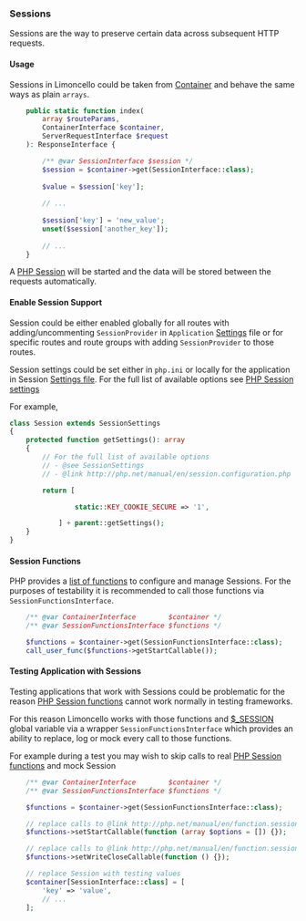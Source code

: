 ### Sessions

Sessions are the way to preserve certain data across subsequent HTTP requests.

#### Usage

Sessions in Limoncello could be taken from [Container][1] and behave the same ways as plain `arrays`.

```php
    public static function index(
        array $routeParams,
        ContainerInterface $container,
        ServerRequestInterface $request
    ): ResponseInterface {

        /** @var SessionInterface $session */
        $session = $container->get(SessionInterface::class);
        
        $value = $session['key'];
        
        // ...
        
        $session['key'] = 'new_value';
        unset($session['another_key']);
        
        // ...
    }
```

A [PHP Session][2] will be started and the data will be stored between the requests automatically.

#### Enable Session Support

Session could be either enabled globally for all routes with adding/uncommenting `SessionProvider` in `Application` [Settings][3] file or for specific routes and route groups with adding `SessionProvider` to those routes.

Session settings could be set either in `php.ini` or locally for the application in Session [Settings file][3]. For the full list of available options see [PHP Session settings][4]

For example,

```php
class Session extends SessionSettings
{
    protected function getSettings(): array
    {
        // For the full list of available options
        // - @see SessionSettings
        // - @link http://php.net/manual/en/session.configuration.php

        return [

                static::KEY_COOKIE_SECURE => '1',

            ] + parent::getSettings();
    }
}
```

#### Session Functions

PHP provides a [list of functions][5] to configure and manage Sessions. For the purposes of testability it is recommended to call those functions via `SessionFunctionsInterface`.

```php
    /** @var ContainerInterface        $container */
    /** @var SessionFunctionsInterface $functions */

    $functions = $container->get(SessionFunctionsInterface::class);
    call_user_func($functions->getStartCallable());
```

#### Testing Application with Sessions

Testing applications that work with Sessions could be problematic for the reason [PHP Session functions][5] cannot work normally in testing frameworks.

For this reason Limoncello works with those functions and [$_SESSION][6] global variable via a wrapper `SessionFunctionsInterface` which provides an ability to replace, log or mock every call to those functions.

For example during a test you may wish to skip calls to real [PHP Session functions][5] and mock Session

```php
    /** @var ContainerInterface        $container */
    /** @var SessionFunctionsInterface $functions */

    $functions = $container->get(SessionFunctionsInterface::class);

    // replace calls to @link http://php.net/manual/en/function.session-start.php
    $functions->setStartCallable(function (array $options = []) {});

    // replace calls to @link http://php.net/manual/en/function.session-write-close.php
    $functions->setWriteCloseCallable(function () {});

    // replace Session with testing values
    $container[SessionInterface::class] = [
        'key' => 'value',
        // ...
    ];
```

[1]: 02.Container.md
[2]: http://php.net/manual/en/book.session.php
[3]: 03.Settings.md
[4]: http://php.net/manual/en/session.configuration.php
[5]: http://php.net/manual/en/ref.session.php
[6]: http://php.net/manual/en/reserved.variables.session.php
